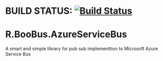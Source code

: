 # BUILD STATUS: [![Build Status](https://travis-ci.com/rnascimento10/R.Monitriip.HttpClient.svg?branch=master)](https://travis-ci.com/rnascimento10/R.Monitriip.HttpClient)

# R.BooBus.AzureServiceBus
A smart and simple library for pub sub implementtion to Microsoft Azure Service Bus
